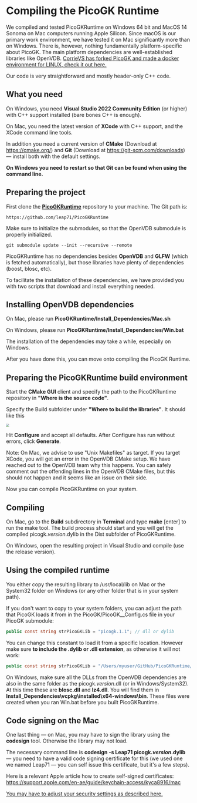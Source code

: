 # Compiling the PicoGK Runtime

We compiled and tested PicoGKRuntime on Windows 64 bit and MacOS 14 Sonoma on Mac computers running Apple Silicon. Since macOS is our primary work environment, we have tested it on Mac significantly more than on Windows. There is, however, nothing fundamentally platform-specific about PicoGK. The main platform dependencies are well-established libraries like OpenVDB. [CorrieVS has forked PicoGK and made a docker environment for LINUX, check it out here.](https://github.com/CorrieVS/PicoGK)

Our code is very straightforward and mostly header-only C++ code.

## What you need

On Windows, you need **Visual Studio 2022 Community Edition** (or higher) with C++ support installed (bare bones C++ is enough).

On Mac, you need the latest version of **XCode** with C++ support, and the XCode command line tools.

In addition you need a current version of **CMake** (Download at https://cmake.org/) and **Git** (Download at https://git-scm.com/downloads) — install both with the default settings. 

**On Windows you need to restart so that Git can be found when using the command line.**

## Preparing the project

First clone the **[PicoGKRuntime](https://github.com/leap71/PicoGKRuntime)** repository to your machine. The Git path is:

```
https://github.com/leap71/PicoGKRuntime
```

Make sure to initialize the submodules, so that the OpenVDB submodule is properly initialized.

```
git submodule update --init --recursive --remote
```

PicoGKRuntime has no dependencies besides **OpenVDB** and **GLFW** (which is fetched automatically), but those libraries have plenty of dependencies (boost, blosc, etc).

To facilitate the installation of these dependencies, we have provided you with two scripts that download and install everything needed.

## Installing OpenVDB dependencies

On Mac, please run **PicoGKRuntime/Install_Dependencies/Mac.sh**

On Windows, please run **PicoGKRuntime/Install_Dependencies/Win.bat** 

The installation of the dependencies may take a while, especially on Windows.

After you have done this, you can move onto compiling the PicoGK Runtime.

## Preparing the PicoGKRuntime build environment

Start the **CMake GUI** client and specify the path to the PicoGKRuntime repository in **"Where is the source code"**.

Specify the Build subfolder under **"Where to build the libraries"**. It should like this

<img src="images/image-20231017134154856.png" style="zoom:50%;" />

Hit **Configure** and accept all defaults. After Configure has run without errors, click **Generate**.

Note: On Mac, we advise to use "Unix Makefiles" as target. If you target XCode, you will get an error in the OpenVDB CMake setup. We have reached out to the OpenVDB team why this happens. You can safely comment out the offending lines in the OpenVDB CMake files, but this should not happen and it seems like an issue on their side.

Now you can compile PicoGKRuntime on your system.

## Compiling

On Mac, go to the **Build** subdirectory in **Terminal** and type **make** [enter] to run the make tool. The build process should start and you will get the compiled picogk.*version*.dylib in the Dist subfolder of PicoGKRuntime.

On Windows, open the resulting project in Visual Studio and compile (use the release version).

## Using the compiled runtime

You either copy the resulting library to /usr/local/lib on Mac or the System32 folder on Windows (or any other folder that is in your system path).

If you don't want to copy to your system folders, you can adjust the path that PicoGK loads it from in the PicoGK/PicoGK__Config.cs file in your PicoGK submodule:

```C#
public const string strPicoGKLib = "picogk.1.1"; // dll or dylib
```

You can change this constant to load it from a specific location. However make sure **to include the .dylib or .dll extension**, as otherwise it will not work:

```C#
public const string strPicoGKLib = "/Users/myuser/GitHub/PicoGKRuntime/Dist/picogk.1.1.0.dylib";
```

On Windows, make sure all the DLLs from the OpenVDB dependencies are also in the same folder as the picogk.*version*.dll (or in Windows/System32). At this time these are **blosc.dll** and **lz4.dll**. You will find them in **Install_Dependencies\vcpkg\installed\x64-windows\bin**. These files were created when you ran Win.bat before you built PicoGKRuntime.

## Code signing on the Mac

One last thing — on Mac, you may have to sign the library using the **codesign** tool. Otherwise the library may not load. 

The necessary command line is **codesign -s Leap71 picogk.*version*.dylib** — you need to have a valid code signing certificate for this (we used one we named Leap71 — you can self issue this certificate, but it's a few steps).

Here is a relevant Apple article how to create self-signed certificates: https://support.apple.com/en-ae/guide/keychain-access/kyca8916/mac

[You may have to adjust your security settings as described here.](MacSecurity.md)
